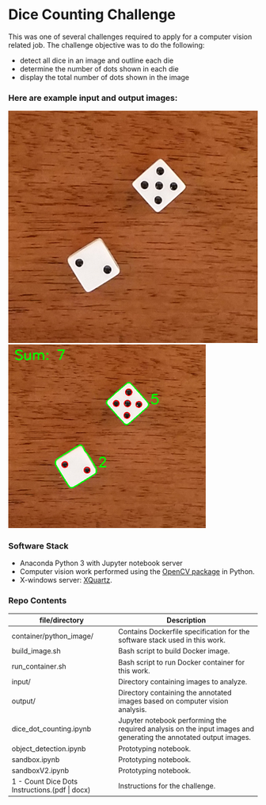 # Dice Counting Challenge

This was one of several challenges required to apply for a computer vision related job.  The challenge objective was to do the following:
* detect all dice in an image and outline each die
* determine the number of dots shown in each die
* display the total number of dots shown in the image

### Here are example input and output images:
<img src="https://github.com/jimthompson5802/dice_counting/blob/master/input/dice1.png" style="max-width:100%;"  title="Sample Input Image"> <img src="https://github.com/jimthompson5802/dice_counting/blob/master/output/output_dice1.png" width="399" height="370" title="Sample Output Image">

### Software Stack
* Anaconda Python 3 with Jupyter notebook server
* Computer vision work performed using the [OpenCV package](https://github.com/skvark/opencv-python) in Python.  
* X-windows server:  [XQuartz](https://www.xquartz.org).

### Repo Contents
|file/directory|Description|
|--------------|-----------|
|container/python_image/|Contains Dockerfile specification for the software stack used in this work.|
|build_image.sh|Bash script to build Docker image.|
|run_container.sh|Bash script to run Docker container for this work.|
|input/|Directory containing images to analyze.|
|output/|Directory containing the annotated images based on computer vision analysis.|
|dice_dot_counting.ipynb|Jupyter notebook performing the required analysis on the input images and generating the annotated output images.|
|object_detection.ipynb|Prototyping notebook.|
|sandbox.ipynb|Prototyping notebook.|
|sandboxV2.ipynb|Prototyping notebook.|
|1 - Count Dice Dots Instructions.(pdf &#124; docx)|Instructions for the challenge.|





